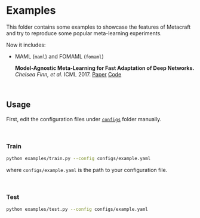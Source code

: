 # Examples

This folder contains some examples to showcase the features of Metacraft and try to reproduce some popular meta-learning experiments.

Now it includes:

- MAML (`maml`) and FOMAML (`fomaml`)

    **Model-Agnostic Meta-Learning for Fast Adaptation of Deep Networks.** *Chelsea Finn, et al.* ICML 2017. [Paper](https://arxiv.org/pdf/1703.03400.pdf) [Code](https://github.com/cbfinn/maml)


&nbsp;

## Usage

First, edit the configuration files under [`configs`](configs) folder manually.

&nbsp;

### Train

```bash
python examples/train.py --config configs/example.yaml
```

where `configs/example.yaml` is the path to your configuration file.

&nbsp;

### Test

```bash
python examples/test.py --config configs/example.yaml
```